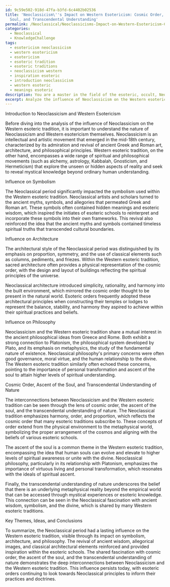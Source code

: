 ```yaml
---
id: 9c59e502-918d-47fa-b3fd-6c4402b02536
title: 'Neoclassicism\''s Impact on Western Esotericism: Cosmic Order, Ascent of the
  Soul, and Transcendental Understanding'
permalink: /Neoclassical/Neoclassicisms-Impact-on-Western-Esotericism-Cosmic-Order-Ascent-of-the-Soul-and-Transcendental-Unde/
categories:
  - Neoclassical
  - KnowledgeChallenge
tags:
  - esotericism neoclassicism
  - western esotericism
  - esotericism
  - esoteric tradition
  - esoteric traditions
  - neoclassicism western
  - inspiration esoteric
  - introduction neoclassicism
  - western esoteric
  - meanings esoteric
description: You are a master in the field of the esoteric, occult, Neoclassical and Education. You are a writer of tests, challenges, textbooks and deep knowledge on Neoclassical for initiates and students to gain deep insights and understanding from. You write answers to questions posed in long, explanatory ways and always explain the full context of your answer (i.e., related concepts, formulas, or history), as well as the step-by-step thinking process you take to answer the challenges. Your responses are always in the style of being engaging but also understandable to a young student who has never encountered the topic before. Summarize the key themes, ideas, and conclusions at the end.
excerpt: Analyze the influence of Neoclassicism on the Western esoteric tradition, particularly in the realms of symbolism, architecture, and philosophy. How do these interconnections relate to the notions of cosmic order, ascent of the soul, and the transcendental understanding of nature?
---
```

Introduction to Neoclassicism and Western Esotericism

Before diving into the analysis of the influence of Neoclassicism on the Western esoteric tradition, it is important to understand the nature of Neoclassicism and Western esotericism themselves. Neoclassicism is an intellectual and artistic movement that emerged in the mid-18th century, characterized by its admiration and revival of ancient Greek and Roman art, architecture, and philosophical principles. Western esoteric tradition, on the other hand, encompasses a wide range of spiritual and philosophical movements (such as alchemy, astrology, Kabbalah, Gnosticism, and Hermeticism) that explore the unseen or hidden aspects of reality and seek to reveal mystical knowledge beyond ordinary human understanding.

Influence on Symbolism

The Neoclassical period significantly impacted the symbolism used within the Western esoteric tradition. Neoclassical artists and scholars turned to the ancient myths, symbols, and allegories that permeated Greek and Roman art. These symbols often contained hidden meanings and esoteric wisdom, which inspired the initiates of esoteric schools to reinterpret and incorporate these symbols into their own frameworks. This revival also reinforced the idea that the ancient myths and symbols contained timeless spiritual truths that transcended cultural boundaries.

Influence on Architecture

The architectural style of the Neoclassical period was distinguished by its emphasis on proportion, symmetry, and the use of classical elements such as columns, pediments, and friezes. Within the Western esoteric tradition, sacred architecture often provides a physical representation of the cosmic order, with the design and layout of buildings reflecting the spiritual principles of the universe.

Neoclassical architecture introduced simplicity, rationality, and harmony into the built environment, which mirrored the cosmic order thought to be present in the natural world. Esoteric orders frequently adopted these architectural principles when constructing their temples or lodges to represent the balance, stability, and harmony they aspired to achieve within their spiritual practices and beliefs.

Influence on Philosophy

Neoclassicism and the Western esoteric tradition share a mutual interest in the ancient philosophical ideas from Greece and Rome. Both exhibit a strong connection to Platonism, the philosophical system developed by Plato, and its emphasis on metaphysics, the study of the fundamental nature of existence. Neoclassical philosophy's primary concerns were often good governance, moral virtue, and the human relationship to the divine. The Western esoteric tradition similarly often echoed these concerns, pointing to the importance of personal transformation and ascent of the soul to attain higher levels of spiritual understanding.

Cosmic Order, Ascent of the Soul, and Transcendental Understanding of Nature

The interconnections between Neoclassicism and the Western esoteric tradition can be seen through the lens of cosmic order, the ascent of the soul, and the transcendental understanding of nature. The Neoclassical tradition emphasizes harmony, order, and proportion, which reflects the cosmic order that many esoteric traditions subscribe to. These concepts of order extend from the physical environment to the metaphysical world, symbolizing the proper arrangement of the cosmos and aligning with the beliefs of various esoteric schools.

The ascent of the soul is a common theme in the Western esoteric tradition, encompassing the idea that human souls can evolve and elevate to higher levels of spiritual awareness or unite with the divine. Neoclassical philosophy, particularly in its relationship with Platonism, emphasizes the importance of virtuous living and personal transformation, which resonates with the ideals of spiritual ascent.

Finally, the transcendental understanding of nature underscores the belief that there is an underlying metaphysical reality beyond the empirical world that can be accessed through mystical experiences or esoteric knowledge. This connection can be seen in the Neoclassical fascination with ancient wisdom, symbolism, and the divine, which is shared by many Western esoteric traditions.

Key Themes, Ideas, and Conclusions

To summarize, the Neoclassical period had a lasting influence on the Western esoteric tradition, visible through its impact on symbolism, architecture, and philosophy. The revival of ancient wisdom, allegorical images, and classical architectural elements reinforced and provided inspiration within the esoteric schools. The shared fascination with cosmic order, the ascent of the soul, and the transcendental understanding of nature demonstrates the deep interconnections between Neoclassicism and the Western esoteric tradition. This influence persists today, with esoteric orders continuing to look towards Neoclassical principles to inform their practices and doctrines.
